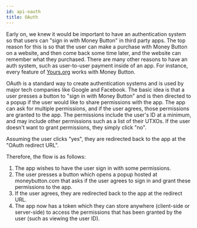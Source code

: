```yaml
---
id: api-oauth
title: OAuth
---
```


Early on, we knew it would be important to have an authentication system so that users can "sign in with Money Button" in third party apps. The top reason for this is so that the user can make a purchase with Money Button on a website, and then come back some time later, and the website can remember what they purchased. There are many other reasons to have an auth system, such as user-to-user payment inside of an app. For instance, every feature of [Yours.org](https://www.yours.org) works with Money Button.

OAuth is a standard way to create authentication systems and is used by major tech companies like Google and Facebook. The basic idea is that a user presses a button to "sign in with Money Button" and is then directed to a popup if the user would like to share permissions with the app. The app can ask for multiple permissions, and if the user agrees, those permissions are granted to the app. The permissions include the user's ID at a minimum, and may include other permissions such as a list of their UTXOs. If the user doesn't want to grant permissions, they simply click "no".

Assuming the user clicks "yes", they are redirected back to the app at the "OAuth redirect URL".

Therefore, the flow is as follows:

1. The app wishes to have the user sign in with some permissions.
2. The user presses a button which opens a popup hosted at moneybutton.com that asks if the user agrees to sign in and grant these permissions to the app.
3. If the user agrees, they are redirected back to the app at the redirect URL.
4. The app now has a token which they can store anywhere (client-side or server-side) to access the permissions that has been granted by the user (such as viewing the user ID).
